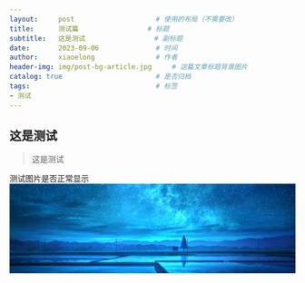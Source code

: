 ```yaml
---
layout:     post   				    # 使用的布局（不需要改）
title:      测试篇    		    	# 标题 
subtitle:   这是测试                 # 副标题
date:       2023-09-06				# 时间
author:     xiaoelong 				# 作者
header-img: img/post-bg-article.jpg 	# 这篇文章标题背景图片
catalog: true 						# 是否归档
tags:								# 标签
- 测试
---
```

    
 ## 这是测试
>这是测试

测试图片是否正常显示  
![测试](https://github.com/aoe198185/aoe198185.github.io/blob/master/img/post-bg-article.jpg)